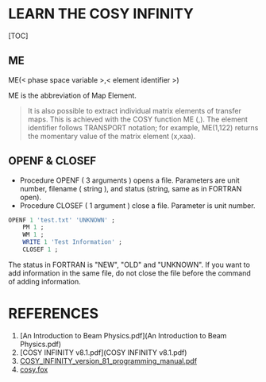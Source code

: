 # LEARN THE COSY INFINITY

[TOC]



## ME

ME(< phase space variable >,< element identifier >)

ME is the abbreviation of Map Element.

> It is also possible to extract individual matrix elements of transfer maps. This is achieved with the COSY function ME (<phase space variable>,<element identifier>).
> The element identifier  follows TRANSPORT notation; for example, ME(1,122) returns the momentary value of the matrix element (x,xaa).

## OPENF & CLOSEF

- Procedure OPENF ( 3 arguments ) opens a file. Parameters are unit number, filename ( string ), and status (string, same as in FORTRAN open).
- Procedure CLOSEF ( 1 argument )  close a file. Parameter is unit number.

```fortran
OPENF 1 'test.txt' 'UNKNOWN' ;
	PM 1 ;
	WM 1 ;
	WRITE 1 'Test Information' ;
	CLOSEF 1 ;
```

The status in FORTRAN is "NEW", "OLD" and "UNKNOWN". If you want to add information in the same file, do not close the file before the command of adding information.

# REFERENCES

1.  [An Introduction to Beam Physics.pdf](An Introduction to Beam Physics.pdf) 
2.  [COSY INFINITY v8.1.pdf](COSY INFINITY v8.1.pdf) 
3.  [COSY_INFINITY_version_81_programming_manual.pdf](COSY_INFINITY_version_81_programming_manual.pdf) 
4.  [cosy.fox](cosy.fox) 
